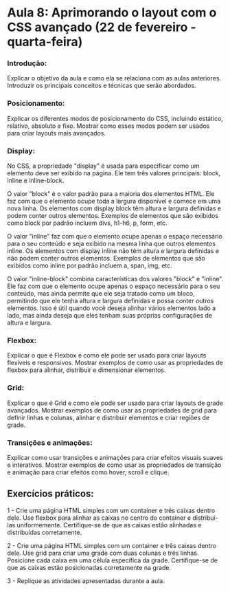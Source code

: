 # Aula 8: Aprimorando o layout com o CSS avançado (22 de fevereiro - quarta-feira)

### Introdução: 
Explicar o objetivo da aula e como ela se relaciona com as aulas anteriores. Introduzir os principais conceitos e técnicas que serão abordados.

### Posicionamento: 
Explicar os diferentes modos de posicionamento do CSS, incluindo estático, relativo, absoluto e fixo. Mostrar como esses modos podem ser usados ​​para criar layouts mais avançados.

### Display: 
No CSS, a propriedade "display" é usada para especificar como um elemento deve ser exibido na página. Ele tem três valores principais: block, inline e inline-block.

O valor "block" é o valor padrão para a maioria dos elementos HTML. Ele faz com que o elemento ocupe toda a largura disponível e comece em uma nova linha. Os elementos com display block têm altura e largura definidas e podem conter outros elementos. Exemplos de elementos que são exibidos como block por padrão incluem divs, h1-h6, p, form, etc.

O valor "inline" faz com que o elemento ocupe apenas o espaço necessário para o seu conteúdo e seja exibido na mesma linha que outros elementos inline. Os elementos com display inline não têm altura e largura definidas e não podem conter outros elementos. Exemplos de elementos que são exibidos como inline por padrão incluem a, span, img, etc.

O valor "inline-block" combina características dos valores "block" e "inline". Ele faz com que o elemento ocupe apenas o espaço necessário para o seu conteúdo, mas ainda permite que ele seja tratado como um bloco, permitindo que ele tenha altura e largura definidas e possa conter outros elementos. Isso é útil quando você deseja alinhar vários elementos lado a lado, mas ainda deseja que eles tenham suas próprias configurações de altura e largura.

### Flexbox: 
Explicar o que é Flexbox e como ele pode ser usado para criar layouts flexíveis e responsivos. Mostrar exemplos de como usar as propriedades de flexbox para alinhar, distribuir e dimensionar elementos.

### Grid: 
Explicar o que é Grid e como ele pode ser usado para criar layouts de grade avançados. Mostrar exemplos de como usar as propriedades de grid para definir linhas e colunas, alinhar e distribuir elementos e criar regiões de grade.

### Transições e animações: 
Explicar como usar transições e animações para criar efeitos visuais suaves e interativos. Mostrar exemplos de como usar as propriedades de transição e animação para criar efeitos como hover, scroll e clique.

## Exercícios práticos:

1 - Crie uma página HTML simples com um container e três caixas dentro dele. Use flexbox para alinhar as caixas no centro do container e distribuí-las uniformemente. Certifique-se de que as caixas estão alinhadas e distribuídas corretamente.

2 - Crie uma página HTML simples com um container e três caixas dentro dele. Use grid para criar uma grade com duas colunas e três linhas. Posicione cada caixa em uma célula específica da grade. Certifique-se de que as caixas estão posicionadas corretamente na grade.

3 - Replique as atividades apresentadas durante a aula.
